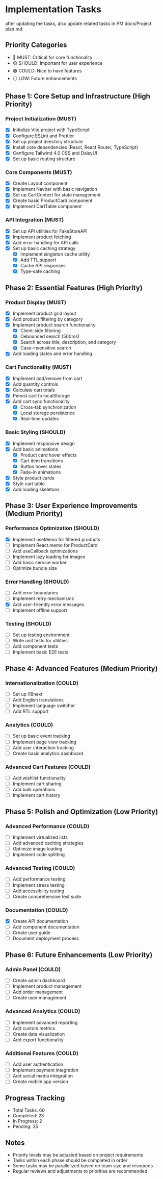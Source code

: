 # Implementation Tasks
after updating the tasks, also update related tasks in PM docs/Project plan.md

## Priority Categories
- 🔴 MUST: Critical for core functionality
- 🟡 SHOULD: Important for user experience
- 🟢 COULD: Nice to have features
- ⚪ LOW: Future enhancements

## Phase 1: Core Setup and Infrastructure (High Priority)

### Project Initialization (MUST)
- [x] Initialize Vite project with TypeScript
- [x] Configure ESLint and Prettier
- [x] Set up project directory structure
- [x] Install core dependencies (React, React Router, TypeScript)
- [x] Configure Tailwind 4.0 CSS and DaisyUI
- [x] Set up basic routing structure

### Core Components (MUST)
- [x] Create Layout component
- [x] Implement Navbar with basic navigation
- [x] Set up CartContext for state management
- [x] Create basic ProductCard component
- [x] Implement CartTable component

### API Integration (MUST)
- [x] Set up API utilities for FakeStoreAPI
- [x] Implement product fetching
- [x] Add error handling for API calls
- [x] Set up basic caching strategy
  - [x] Implement singleton cache utility
  - [x] Add TTL support
  - [x] Cache API responses
  - [x] Type-safe caching

## Phase 2: Essential Features (High Priority)

### Product Display (MUST)
- [x] Implement product grid layout
- [x] Add product filtering by category
- [x] Implement product search functionality
  - [x] Client-side filtering
  - [x] Debounced search (500ms)
  - [x] Search across title, description, and category
  - [x] Case-insensitive search
- [x] Add loading states and error handling

### Cart Functionality (MUST)
- [x] Implement add/remove from cart
- [x] Add quantity controls
- [x] Calculate cart totals
- [x] Persist cart to localStorage
- [x] Add cart sync functionality
  - [x] Cross-tab synchronization
  - [x] Local storage persistence
  - [x] Real-time updates

### Basic Styling (SHOULD)
- [x] Implement responsive design
- [x] Add basic animations
  - [x] Product card hover effects
  - [x] Cart item transitions
  - [x] Button hover states
  - [x] Fade-in animations
- [x] Style product cards
- [x] Style cart table
- [x] Add loading skeletons

## Phase 3: User Experience Improvements (Medium Priority)

### Performance Optimization (SHOULD)
- [x] Implement useMemo for filtered products
- [ ] Implement React.memo for ProductCard
- [ ] Add useCallback optimizations
- [ ] Implement lazy loading for images
- [ ] Add basic service worker
- [ ] Optimize bundle size

### Error Handling (SHOULD)
- [ ] Add error boundaries
- [ ] Implement retry mechanisms
- [x] Add user-friendly error messages
- [ ] Implement offline support

### Testing (SHOULD)
- [ ] Set up testing environment
- [ ] Write unit tests for utilities
- [ ] Add component tests
- [ ] Implement basic E2E tests

## Phase 4: Advanced Features (Medium Priority)

### Internationalization (COULD)
- [ ] Set up i18next
- [ ] Add English translations
- [ ] Implement language switcher
- [ ] Add RTL support

### Analytics (COULD)
- [ ] Set up basic event tracking
- [ ] Implement page view tracking
- [ ] Add user interaction tracking
- [ ] Create basic analytics dashboard

### Advanced Cart Features (COULD)
- [ ] Add wishlist functionality
- [ ] Implement cart sharing
- [ ] Add bulk operations
- [ ] Implement cart history

## Phase 5: Polish and Optimization (Low Priority)

### Advanced Performance (COULD)
- [ ] Implement virtualized lists
- [ ] Add advanced caching strategies
- [ ] Optimize image loading
- [ ] Implement code splitting

### Advanced Testing (COULD)
- [ ] Add performance testing
- [ ] Implement stress testing
- [ ] Add accessibility testing
- [ ] Create comprehensive test suite

### Documentation (COULD)
- [x] Create API documentation
- [ ] Add component documentation
- [ ] Create user guide
- [ ] Document deployment process

## Phase 6: Future Enhancements (Low Priority)

### Admin Panel (COULD)
- [ ] Create admin dashboard
- [ ] Implement product management
- [ ] Add order management
- [ ] Create user management

### Advanced Analytics (COULD)
- [ ] Implement advanced reporting
- [ ] Add custom metrics
- [ ] Create data visualization
- [ ] Add export functionality

### Additional Features (COULD)
- [ ] Add user authentication
- [ ] Implement payment integration
- [ ] Add social media integration
- [ ] Create mobile app version

## Progress Tracking
- Total Tasks: 60
- Completed: 23
- In Progress: 2
- Pending: 35

## Notes
- Priority levels may be adjusted based on project requirements
- Tasks within each phase should be completed in order
- Some tasks may be parallelized based on team size and resources
- Regular reviews and adjustments to priorities are recommended 